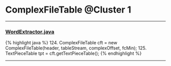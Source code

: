 # ComplexFileTable @Cluster 1

***

### [WordExtractor.java](https://searchcode.com/codesearch/view/48925096/)
{% highlight java %}
124. ComplexFileTable cft = new ComplexFileTable(header, tableStream, complexOffset, fcMin);
125. TextPieceTable tpt = cft.getTextPieceTable();
{% endhighlight %}

***

